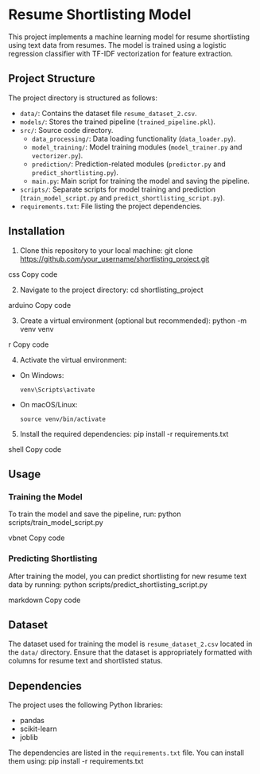 # Resume Shortlisting Model

This project implements a machine learning model for resume shortlisting using text data from resumes. The model is trained using a logistic regression classifier with TF-IDF vectorization for feature extraction.

## Project Structure

The project directory is structured as follows:

- `data/`: Contains the dataset file `resume_dataset_2.csv`.
- `models/`: Stores the trained pipeline (`trained_pipeline.pkl`).
- `src/`: Source code directory.
  - `data_processing/`: Data loading functionality (`data_loader.py`).
  - `model_training/`: Model training modules (`model_trainer.py` and `vectorizer.py`).
  - `prediction/`: Prediction-related modules (`predictor.py` and `predict_shortlisting.py`).
  - `main.py`: Main script for training the model and saving the pipeline.
- `scripts/`: Separate scripts for model training and prediction (`train_model_script.py` and `predict_shortlisting_script.py`).
- `requirements.txt`: File listing the project dependencies.

## Installation

1. Clone this repository to your local machine:
git clone https://github.com/your_username/shortlisting_project.git

css
Copy code

2. Navigate to the project directory:
cd shortlisting_project

arduino
Copy code

3. Create a virtual environment (optional but recommended):
python -m venv venv

r
Copy code

4. Activate the virtual environment:
- On Windows:
  ```
  venv\Scripts\activate
  ```
- On macOS/Linux:
  ```
  source venv/bin/activate
  ```

5. Install the required dependencies:
pip install -r requirements.txt

shell
Copy code

## Usage

### Training the Model

To train the model and save the pipeline, run:
python scripts/train_model_script.py

vbnet
Copy code

### Predicting Shortlisting

After training the model, you can predict shortlisting for new resume text data by running:
python scripts/predict_shortlisting_script.py

markdown
Copy code

## Dataset

The dataset used for training the model is `resume_dataset_2.csv` located in the `data/` directory. Ensure that the dataset is appropriately formatted with columns for resume text and shortlisted status.

## Dependencies

The project uses the following Python libraries:
- pandas
- scikit-learn
- joblib

The dependencies are listed in the `requirements.txt` file. You can install them using:
pip install -r requirements.txt